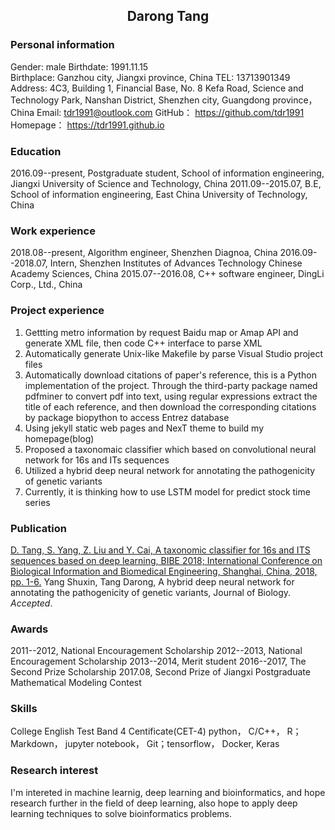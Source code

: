 ## <center>Darong Tang</center>
### Personal information
Gender: male
Birthdate: 1991.11.15  
Birthplace: Ganzhou city, Jiangxi province, China
TEL: 13713901349
Address: 4C3, Building 1, Financial Base, No. 8 Kefa Road, Science and Technology Park, Nanshan District, Shenzhen city, Guangdong province，China
Email: tdr1991@outlook.com 
GitHub： <https://github.com/tdr1991>
Homepage： <https://tdr1991.github.io>
### Education
2016.09--present, Postgraduate student, School of information engineering, Jiangxi University of Science and Technology, China
2011.09--2015.07, B.E, School of information engineering, East China University of Technology, China
### Work experience
2018.08--present, Algorithm engineer, Shenzhen Diagnoa, China
2016.09--2018.07, Intern, Shenzhen Institutes of Advances Technology Chinese Academy Sciences, China
2015.07--2016.08, C++ software engineer, DingLi Corp., Ltd., China  
### Project experience
1. Gettting metro information by request Baidu map or Amap API and generate XML file, then code C++ interface to parse XML
2. Automatically generate Unix-like Makefile by parse Visual Studio project files
3. Automatically download citations of paper's reference, this is a Python implementation of the project. Through the third-party package named pdfminer to convert pdf into text, using regular expressions extract the title of each reference, and then download the corresponding citations by package biopython to access Entrez database
4. Using jekyll static web pages and NexT theme to build my homepage(blog)  
5. Proposed a taxonomaic classifier which based on convolutional neural network for 16s and ITs sequences
6. Utilized a hybrid deep neural network for annotating the pathogenicity of genetic variants
7. Currently, it is thinking how to use LSTM model for predict stock time series
### Publication
[D. Tang, S. Yang, Z. Liu and Y. Cai, A taxonomic classifier for 16s and ITS sequences based on deep learning, BIBE 2018; International Conference on Biological Information and Biomedical Engineering, Shanghai, China, 2018, pp. 1-6.](https://ieeexplore.ieee.org/document/8470712)
Yang Shuxin, Tang Darong, A hybrid deep neural network for annotating the pathogenicity of genetic variants, Journal of Biology. *Accepted*.
### Awards
2011--2012, National Encouragement Scholarship
2012--2013, National Encouragement Scholarship
2013--2014, Merit student
2016--2017, The Second Prize Scholarship
2017.08, Second Prize of Jiangxi Postgraduate Mathematical Modeling Contest
### Skills
College English Test Band 4 Centificate(CET-4)
python， C/C++， R； Markdown， jupyter notebook， Git；tensorflow， Docker, Keras
### Research interest
I'm intereted in machine learnig, deep learning and bioinformatics, and hope research further in the field of deep learning, also hope to apply deep learning techniques to solve bioinformatics problems.
